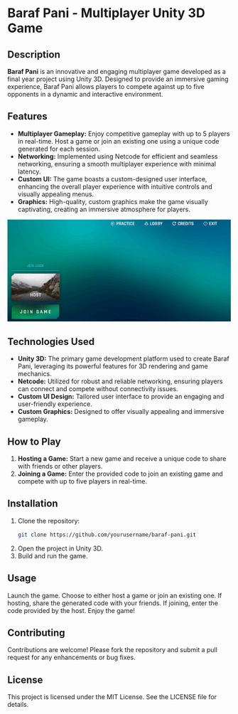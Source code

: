 # Baraf Pani - Multiplayer Unity 3D Game

## Description

**Baraf Pani** is an innovative and engaging multiplayer game developed as a final year project using Unity 3D. Designed to provide an immersive gaming experience, Baraf Pani allows players to compete against up to five opponents in a dynamic and interactive environment.

## Features

- **Multiplayer Gameplay:** Enjoy competitive gameplay with up to 5 players in real-time. Host a game or join an existing one using a unique code generated for each session.
- **Networking:** Implemented using Netcode for efficient and seamless networking, ensuring a smooth multiplayer experience with minimal latency.
- **Custom UI:** The game boasts a custom-designed user interface, enhancing the overall player experience with intuitive controls and visually appealing menus.
- **Graphics:** High-quality, custom graphics make the game visually captivating, creating an immersive atmosphere for players.

![Game-Screenshots](Images/MainMenu.png)

## Technologies Used

- **Unity 3D:** The primary game development platform used to create Baraf Pani, leveraging its powerful features for 3D rendering and game mechanics.
- **Netcode:** Utilized for robust and reliable networking, ensuring players can connect and compete without connectivity issues.
- **Custom UI Design:** Tailored user interface to provide an engaging and user-friendly experience.
- **Custom Graphics:** Designed to offer visually appealing and immersive gameplay.

## How to Play

1. **Hosting a Game:** Start a new game and receive a unique code to share with friends or other players.
2. **Joining a Game:** Enter the provided code to join an existing game and compete with up to five players in real-time.

## Installation

1. Clone the repository:
   ```bash
   git clone https://github.com/yourusername/baraf-pani.git
2. Open the project in Unity 3D.
3. Build and run the game.

## Usage
Launch the game.
Choose to either host a game or join an existing one.
If hosting, share the generated code with your friends.
If joining, enter the code provided by the host.
Enjoy the game!

## Contributing
Contributions are welcome! Please fork the repository and submit a pull request for any enhancements or bug fixes.

## License
This project is licensed under the MIT License. See the LICENSE file for details.
